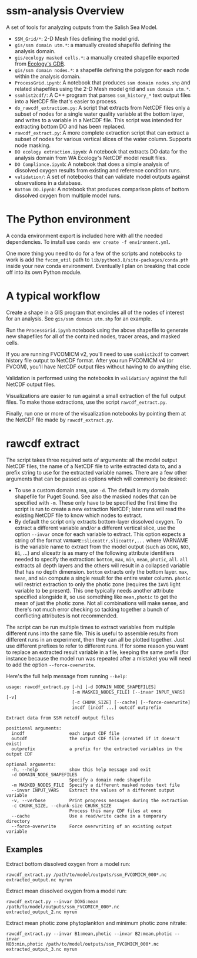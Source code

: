 # ssm-analysis Overview

A set of tools for analyzing outputs from the Salish Sea Model.

* `SSM_Grid/*`: 2-D Mesh files defining the model grid.
* `gis/ssm domain utm.*`: a manually created shapefile defining the analysis
  domain.
* `gis/ecology masked cells.*`: a manually created shapefile exported from
  [Ecology's GDB](https://fortress.wa.gov/ecy/ezshare/EAP/SalishSea/SalishSeaModelBoundingScenarios.html).
* `gis/ssm domain nodes.*`: a shapefile defining the polygon for each node
  within the analysis domain.
* `ProcessGrid.ipynb`: A notebook that produces `ssm domain nodes.shp` and
  related shapefiles using the 2-D Mesh model grid and `ssm domain utm.*`.
* `ssmhist2cdf/`: A C++ program that parses `ssm_history_*` text output
  files into a NetCDF file that's easier to process.
* `do_rawcdf_extraction.py`: A script that extracts from NetCDF files only a
  subset of nodes for a single water quality variable at the bottom layer,
  and writes to a variable in a NetCDF file. This script was intended for
  extracting bottom DO and has been replaced.
* `rawcdf_extract.py`: A more complete extraction script that can extract
  a subset of nodes for various vertical slices of the water column.
  Supports node masking.
* `DO ecology extraction.ipynb`: A notebook that extracts DO data for the
  analysis domain from WA Ecology's NetCDF model result files.
* `DO Compliance.ipynb`: A notebook that does a simple analysis of dissolved
  oxygen results from existing and reference condition runs.
* `validation/`: A set of notebooks that can validate model outputs against
  observations in a database.
* `Bottom DO.ipynb`: A notebook that produces comparison plots of bottom
  dissolved oxygen from multiple model runs.

# The Python environment

A conda environment export is included here with all the needed dependencies.
To install use `conda env create -f environment.yml`.

One more thing you need to do for a few of the scripts and notebooks to work
is add the `fvcom_util` path to `lib/python3.8/site-packages/conda.pth` inside
your new conda environment. Eventually I plan on breaking that code off into
its own Python module.

# A typical workflow

Create a shape in a GIS program that encircles all of the nodes of interest for
an analysis. See `gis/ssm domain utm.shp` for an example.

Run the `ProcessGrid.ipynb` notebook using the above shapefile to generate
new shapefiles for all of the contained nodes, tracer areas, and masked cells.

If you are running FVCOMICM v2, you'll need to use `ssmhist2cdf` to convert
history file output to NetCDF format. After you run FVCOMICM v4 (or FVCOM),
you'll have NetCDF output files without having to do anything else.

Validation is performed using the notebooks in `validation/` against the full
NetCDF output files.

Visualizations are easier to run against a small extraction of the full output
files. To make those extractions, use the script `rawcdf_extract.py`.

Finally, run one or more of the visualization notebooks by pointing them at
the NetCDF file made by `rawcdf_extract.py`.

# rawcdf extract

The script takes three required sets of arguments: all the model output NetCDF
files, the name of a NetCDF file to write extracted data to, and a prefix
string to use for the extracted variable names. There are a few other arguments
that can be passed as options which will commonly be desired:

* To use a custom domain area, use `-d`. The default is my domain shapefile
  for Puget Sound. See also the masked nodes that can be specified with `-m`.
  These only have to be specified the first time the script is run to create a
  new extraction NetCDF; later runs will read the existing NetCDF file to know
  which nodes to extract.
* By default the script only extracts bottom-layer dissolved oxygen. To extract
  a different variable and/or a different vertical slice, use the option
  `--invar` once for each variable to extract. This option expects a string
  of the format `VARNAME:sliceattr,sliceattr,...` where VARNAME is the variable
  name to extract from the model output (such as `DOXG`, `NO3`, `B1`, ...) and
  sliceattr is as many of the following attribute identifiers needed to specify
  the extraction: `bottom`, `max`, `min`, `mean`, `photic`, `all`. `all`
  extracts all depth layers and the others will result in a collapsed variable
  that has no depth dimension. `bottom` extracts only the bottom layer. `max`,
  `mean`, and `min` compute a single result for the entire water column.
  `photic` will restrict extraction to only the photic zone (requires the
  `IAVG` light variable to be present). This one typically needs another
  attribute specified alongside it, so use something like `mean,photic` to get
  the mean of just the photic zone. Not all combinations will make sense, and
  there's not much error checking so tacking together a bunch of conflicting
  attributes is not recommended.

The script can be run multiple times to extract variables from multiple
different runs into the same file. This is useful to assemble results from
different runs in an experiment, then they can all be plotted together. Just
use different prefixes to refer to different runs. If for some reason you want
to replace an extracted result variable in a file, keeping the same prefix
(for instance because the model run was repeated after a mistake) you will
need to add the option `--force-overwrite`.

Here's the full help message from running `--help`:

```
usage: rawcdf_extract.py [-h] [-d DOMAIN_NODE_SHAPEFILES]
                         [-m MASKED_NODES_FILE] [--invar INPUT_VARS] [-v]
                         [-c CHUNK_SIZE] [--cache] [--force-overwrite]
                         incdf [incdf ...] outcdf outprefix

Extract data from SSM netcdf output files

positional arguments:
  incdf                 each input CDF file
  outcdf                the output CDF file (created if it doesn't exist)
  outprefix             a prefix for the extracted variables in the output CDF

optional arguments:
  -h, --help            show this help message and exit
  -d DOMAIN_NODE_SHAPEFILES
                        Specify a domain node shapefile
  -m MASKED_NODES_FILE  Specify a different masked nodes text file
  --invar INPUT_VARS    Extract the values of a different output variable
  -v, --verbose         Print progress messages during the extraction
  -c CHUNK_SIZE, --chunk-size CHUNK_SIZE
                        Process this many CDF files at once
  --cache               Use a read/write cache in a temporary directory
  --force-overwrite     Force overwriting of an existing output variable
```

## Examples

Extract bottom dissolved oxygen from a model run:

```
rawcdf_extract.py /path/to/model/outputs/ssm_FVCOMICM_000*.nc
extracted_output.nc myrun
```

Extract mean dissolved oxygen from a model run:

```
rawcdf_extract.py --invar DOXG:mean /path/to/model/outputs/ssm_FVCOMICM_000*.nc
extracted_output_2.nc myrun
```

Extract mean photic zone phytoplankton and minimum photic zone nitrate:

```
rawcdf_extract.py --invar B1:mean,photic --invar B2:mean,photic --invar
NO3:min,photic /path/to/model/outputs/ssm_FVCOMICM_000*.nc
extracted_output_3.nc myrun
```
